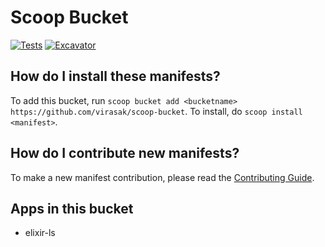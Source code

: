 # Scoop Bucket

[![Tests](https://github.com/virasak/scoop-bucket/actions/workflows/ci.yml/badge.svg)](https://github.com/virasak/scoop-bucket/actions/workflows/ci.yml)
[![Excavator](https://github.com/virasak/scoop-bucket/actions/workflows/excavator.yml/badge.svg)](https://github.com/virasak/scoop-bucket/actions/workflows/excavator.yml)


How do I install these manifests?
---------------------------------

To add this bucket, run `scoop bucket add <bucketname> https://github.com/virasak/scoop-bucket`. To install, do `scoop install <manifest>`.

How do I contribute new manifests?
----------------------------------

To make a new manifest contribution, please read the [Contributing Guide](https://github.com/ScoopInstaller/.github/blob/main/.github/CONTRIBUTING.md).


Apps in this bucket
-------------------

- elixir-ls

